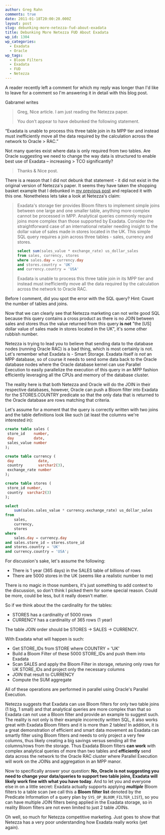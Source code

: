 ```yaml
---
author: Greg Rahn
comments: true
date: 2011-01-18T20:00:20.000Z
layout: post
slug: debunking-more-netezza-fud-about-exadata
title: Debunking More Netezza FUD About Exadata
wp_id: 1304
wp_categories:
  - Exadata
  - Oracle
wp_tags:
  - Bloom Filters
  - Exadata
  - FUD
  - Netezza
---
```


A reader recently left a comment for which my reply was longer than I'd like to leave for a comment so I'm answering it in detail with this blog post.

Gabramel writes

> Greg,
> Nice article. I am just reading the Netezza paper.
>
> You don’t appear to have debunked the following statement.
>
“Exadata is unable to process this three table join in its MPP tier and instead must inefficiently move all the data required by the calculation across the network to Oracle > RAC.”
>
Not many queries exist where data is only required from two tables. Are Oracle suggesting we need to change the way data is structured to enable best use of Exadata – increasing > TCO significantly?
>
> Thanks & Nice post.

There is a reason that I did not debunk that statement - it did not exist in the original version of Netezza's paper.  It seems they have taken the shopping basket example that I debunked in [my previous post](/2010/08/10/oracle-exadata-and-netezza-twinfin-compared-%E2%80%93-an-engineer%E2%80%99s-analysis/) and replaced it with this one.   Nonetheless lets take a look at Netezza's claim:

> Exadata's storage tier provides Bloom filters to implement simple joins between one large and one smaller table, anything more complex cannot be processed in MPP. Analytical queries commonly require joins more complex than those supported by Exadata. Consider the straightforward case of an international retailer needing insight to the dollar value of sales made in stores located in the UK. This simple SQL query requires a join across three tables - sales, currency and stores.
>
> ``` sql
> select sum(sales_value * exchange_rate) us_dollar_sales
> from sales, currency, stores
> where sales.day = currency.day
> and stores.country = 'UK'
> and currency.country = 'USA'
> ```
> Exadata is unable to process this three table join in its MPP tier and instead must inefficiently move all the data required by the calculation across the network to Oracle RAC.


Before I comment, did you spot the error with the SQL query?  Hint: Count the number of tables and joins.

Now that we can clearly see that Netezza marketing can not write good SQL because this query contains a cross product as there is no JOIN between sales and stores thus the value returned from this query **is not** "the [US] dollar value of sales made in stores located in the UK", it's some other rubbish number.

Netezza is trying to lead you to believe that sending data to the database nodes (running Oracle RAC) is a bad thing, which is most certainly is not.  Let's remember what Exadata is - Smart Storage.  Exadata itself _is not_ an MPP database, so of course it needs to send some data back to the Oracle database nodes where the Oracle database kernel can use Parallel Execution to easily parallelize the execution of this query in an MPP fashion efficiently leveraging all the CPUs and memory of the database cluster.

The reality here is that both Netezza and Oracle will do the JOIN in their respective databases, however, Oracle can push a Bloom filter into Exadata for the STORES.COUNTRY predicate so that the only data that is returned to the Oracle database are rows matching that criteria.

Let's assume for a moment that the query is correctly written with two joins and the table definitions look like such (at least the columns we're interested in):

``` sql
create table sales (
 store_id    number,
 day         date,
 sales_value number
);

create table currency (
 day           date,
 country       varchar2(3),
 exchange_rate number
);

create table stores (
 store_id number,
 country  varchar2(3)
);

select
    sum(sales.sales_value * currency.exchange_rate) us_dollar_sales
from
    sales,
    currency,
    stores
where
    sales.day = currency.day
and sales.store_id = stores.store_id
and stores.country = 'UK'
and currency.country = 'USA';
```

For discussion's sake, let's assume the following:

* There is 1 year (365 days) in the SALES table of billions of rows
* There are 5000 stores in the UK (seems like a realistic number to me)

There is no magic in those numbers, it's just something to add context to the discussion, so don't think I picked them for some special reason.  Could be more, could be less, but it really doesn't matter.

So if we think about the the cardinality for the tables:

* STORES has a cardinality of 5000 rows
* CURRENCY has a cardinality of 365 rows (1 year)

The table JOIN order should be STORES -> SALES -> CURRENCY.

With Exadata what will happen is such:

* Get STORE_IDs from STORE where COUNTRY = 'UK'
* Build a Bloom Filter of these 5000 STORE\_IDs and push them into Exadata
* Scan SALES and apply the Bloom Filter in storage, retuning only rows for UK STORE\_IDs and project only the necessary columns
* JOIN that result to CURRENCY
* Compute the SUM aggregate

All of these operations are performed in parallel using Oracle's Parallel Execution.

Netezza suggests that Exadata can use Bloom filters for only two table joins (1 big, 1 small) and that analytical queries are more complex than that so Exadata can not use a Bloom filter and provide an example to suggest such.  The reality is not only is their example incorrectly written SQL, it also works great with Exadata Bloom filters and it is more than 2 tables!  In addition, it is a great demonstration of efficient and smart data movement as Exadata can smartly filter using Bloom filters and needs to only project a very few columns, thus likely creating a big savings versus sending all the columns/rows from the storage.  Thus Exadata Bloom filters **can work** with complex analytical queries of more than two tables and **efficiently** send data across the network to the Oracle RAC cluster where Parallel Execution will work on the JOINs and aggregation in an MPP manor.  

Now to specifically answer your question: **No, Oracle is not suggesting you need to change your data/queries to support two table joins, Exadata will likely work fine with what you have today**.  And to let you and everyone else in on a little secret: Exadata actually supports applying _**multiple**_ Bloom filters to a table scan (we call this a **Bloom filter list** denoted by the Predicate Information of a query plan by ```SYS_OP_BLOOM_FILTER_LIST```), so you can have multiple JOIN filters being applied in the Exadata storage, so in reality Bloom filters are not even limited to just 2 table JOINs.

Oh well, so much for Netezza competitive marketing.  Just goes to show that Netezza has a very poor understanding how Exadata really works (yet again).
